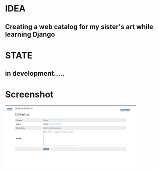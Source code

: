 # IDEA
## Creating a web catalog for my sister's art while learning Django
# STATE
## in development.....
# Screenshot
![Screenshot](Screenshot.png)
